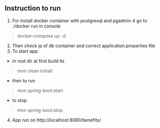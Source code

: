## Instruction to run

1. For install docker container with postgresql and pgadmin 4 go to ./docker run in console
> docker-compose up -d
2. Then check ip of db container and correct application.properties file
3. To start app:
- in root dir at first build its
> mvn clean install 
- then to run
> mvn spring-boot:start
- to stop
> mvn spring-boot:stop
4. App run on http://localhost:8080/benefits/